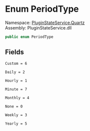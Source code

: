 #  Enum PeriodType

Namespace: [PluginStateService.Quartz](PluginStateService.Quartz.md)  
Assembly: PluginStateService.dll  

```csharp
public enum PeriodType
```

## Fields

`Custom = 6` 

`Daily = 2` 

`Hourly = 1` 

`Minute = 7` 

`Monthly = 4` 

`None = 0` 

`Weekly = 3` 

`Yearly = 5` 

